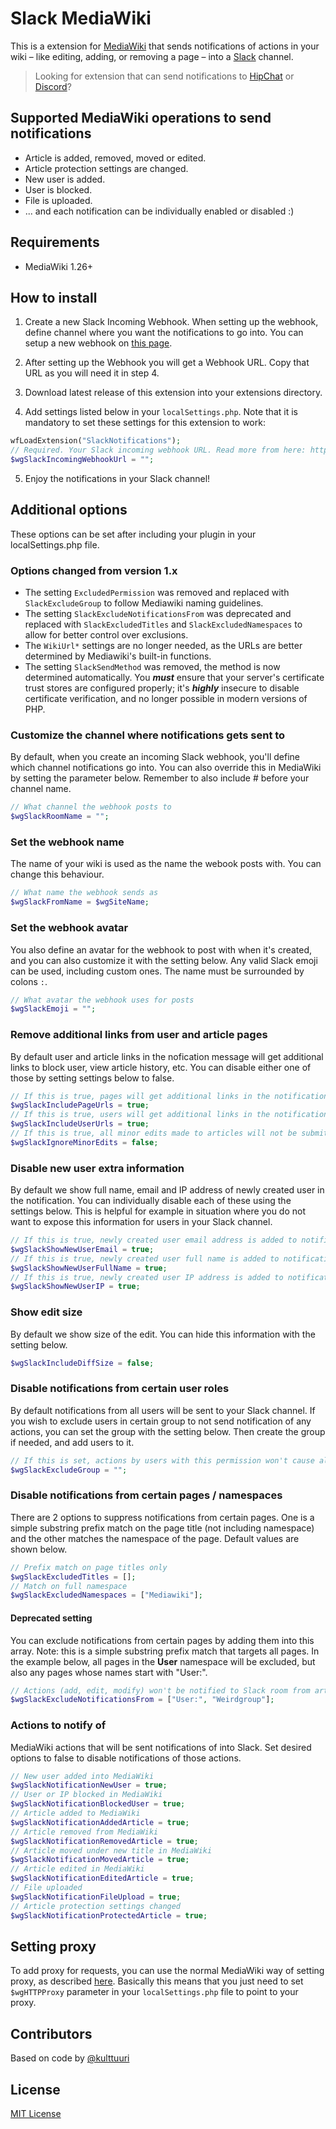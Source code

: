 # Slack MediaWiki

This is a extension for [MediaWiki](https://www.mediawiki.org/wiki/MediaWiki) that sends notifications of actions in your wiki – like editing, adding, or removing a page – into a [Slack](https://slack.com/) channel.

> Looking for extension that can send notifications to [HipChat](https://github.com/kulttuuri/hipchat_mediawiki) or [Discord](https://github.com/kulttuuri/discord_mediawiki)?

## Supported MediaWiki operations to send notifications

* Article is added, removed, moved or edited.
* Article protection settings are changed.
* New user is added.
* User is blocked.
* File is uploaded.
* ... and each notification can be individually enabled or disabled :)

## Requirements

* MediaWiki 1.26+

## How to install

1) Create a new Slack Incoming Webhook. When setting up the webhook, define channel where you want the notifications to go into. You can setup a new webhook on [this page](https://slack.com/services/new/incoming-webhook).

2) After setting up the Webhook you will get a Webhook URL. Copy that URL as you will need it in step 4.

3) Download latest release of this extension into your extensions directory.

4) Add settings listed below in your `localSettings.php`. Note that it is mandatory to set these settings for this extension to work:

```php
wfLoadExtension("SlackNotifications");
// Required. Your Slack incoming webhook URL. Read more from here: https://api.slack.com/incoming-webhooks
$wgSlackIncomingWebhookUrl = "";
```

5) Enjoy the notifications in your Slack channel!
	
## Additional options

These options can be set after including your plugin in your localSettings.php file.

### Options changed from version 1.x

* The setting `ExcludedPermission` was removed and replaced with `SlackExcludeGroup` to follow Mediawiki naming guidelines.
* The setting `SlackExcludeNotificationsFrom` was deprecated and replaced with `SlackExcludedTitles` and `SlackExcludedNamespaces` to allow for better control over exclusions.
* The `WikiUrl*` settings are no longer needed, as the URLs are better determined by Mediawiki's built-in functions.
* The setting `SlackSendMethod` was removed, the method is now determined automatically. You ***must*** ensure that your server's certificate trust stores are configured properly; it's ***highly*** insecure to disable certificate verification, and no longer possible in modern versions of PHP.

### Customize the channel where notifications gets sent to

By default, when you create an incoming Slack webhook, you'll define which channel notifications go into. You can also override this in MediaWiki by setting the parameter below. Remember to also include # before your channel name.

```php
// What channel the webhook posts to
$wgSlackRoomName = "";
```

### Set the webhook name

The name of your wiki is used as the name the webook posts with. You can change this behaviour.

```php
// What name the webhook sends as
$wgSlackFromName = $wgSiteName;
```

### Set the webhook avatar

You also define an avatar for the webhook to post with when it's created, and you can also customize it with the setting below. Any valid Slack emoji can be used, including custom ones. The name must be surrounded by colons `:`.

```php
// What avatar the webhook uses for posts
$wgSlackEmoji = "";
```

### Remove additional links from user and article pages

By default user and article links in the nofication message will get additional links to block user, view article history, etc. You can disable either one of those by setting settings below to false.

```php
// If this is true, pages will get additional links in the notification message (edit | delete | history).
$wgSlackIncludePageUrls = true;
// If this is true, users will get additional links in the notification message (block | groups | talk | contribs).
$wgSlackIncludeUserUrls = true;
// If this is true, all minor edits made to articles will not be submitted to Slack.
$wgSlackIgnoreMinorEdits = false;
```

### Disable new user extra information

By default we show full name, email and IP address of newly created user in the notification. You can individually disable each of these using the settings below. This is helpful for example in situation where you do not want to expose this information for users in your Slack channel.

```php
// If this is true, newly created user email address is added to notification.
$wgSlackShowNewUserEmail = true;
// If this is true, newly created user full name is added to notification.
$wgSlackShowNewUserFullName = true;
// If this is true, newly created user IP address is added to notification.
$wgSlackShowNewUserIP = true;
```
### Show edit size

By default we show size of the edit. You can hide this information with the setting below.

```php
$wgSlackIncludeDiffSize = false;
```

### Disable notifications from certain user roles

By default notifications from all users will be sent to your Slack channel. If you wish to exclude users in certain group to not send notification of any actions, you can set the group with the setting below. Then create the group if needed, and add users to it.

```php
// If this is set, actions by users with this permission won't cause alerts
$wgSlackExcludeGroup = "";
```

### Disable notifications from certain pages / namespaces

There are 2 options to suppress notifications from certain pages. One is a simple substring prefix match on the page title (not including namespace) and the other matches the namespace of the page. Default values are shown below.

```php
// Prefix match on page titles only
$wgSlackExcludedTitles = [];
// Match on full namespace
$wgSlackExcludedNamespaces = ["Mediawiki"];
```

#### Deprecated setting
You can exclude notifications from certain pages by adding them into this array. Note: this is a simple substring prefix match that targets all pages. In the example below, all pages in the **User** namespace will be excluded, but also any pages whose names start with "User:".

```php
// Actions (add, edit, modify) won't be notified to Slack room from articles starting with these names
$wgSlackExcludeNotificationsFrom = ["User:", "Weirdgroup"];
```

### Actions to notify of

MediaWiki actions that will be sent notifications of into Slack. Set desired options to false to disable notifications of those actions.

```php
// New user added into MediaWiki
$wgSlackNotificationNewUser = true;
// User or IP blocked in MediaWiki
$wgSlackNotificationBlockedUser = true;
// Article added to MediaWiki
$wgSlackNotificationAddedArticle = true;
// Article removed from MediaWiki
$wgSlackNotificationRemovedArticle = true;
// Article moved under new title in MediaWiki
$wgSlackNotificationMovedArticle = true;
// Article edited in MediaWiki
$wgSlackNotificationEditedArticle = true;
// File uploaded
$wgSlackNotificationFileUpload = true;
// Article protection settings changed
$wgSlackNotificationProtectedArticle = true;
```

## Setting proxy

To add proxy for requests, you can use the normal MediaWiki way of setting proxy, as described [here](https://www.mediawiki.org/wiki/Manual:$wgHTTPProxy). Basically this means that you just need to set `$wgHTTPProxy` parameter in your `localSettings.php` file to point to your proxy.

## Contributors

Based on code by [@kulttuuri](https://github.com/kulttuuri)

## License

[MIT License](http://en.wikipedia.org/wiki/MIT_License)
